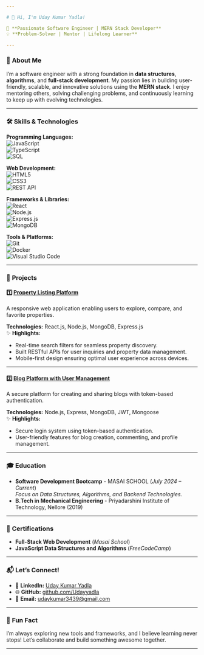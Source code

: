 ```yaml
---

# 👋 Hi, I'm Uday Kumar Yadla!  

🚀 **Passionate Software Engineer | MERN Stack Developer**  
💡 **Problem-Solver | Mentor | Lifelong Learner**  

---
```


### 🌟 **About Me**  
I’m a software engineer with a strong foundation in **data structures**, **algorithms**, and **full-stack development**. My passion lies in building user-friendly, scalable, and innovative solutions using the **MERN stack**. I enjoy mentoring others, solving challenging problems, and continuously learning to keep up with evolving technologies.  

---

### 🛠️ **Skills & Technologies**  

**Programming Languages:**  
![JavaScript](https://img.shields.io/badge/JavaScript-F7DF1E?style=for-the-badge&logo=javascript&logoColor=black)  
![TypeScript](https://img.shields.io/badge/TypeScript-007ACC?style=for-the-badge&logo=typescript&logoColor=white)  
![SQL](https://img.shields.io/badge/SQL-4479A1?style=for-the-badge&logo=mysql&logoColor=white)  

**Web Development:**  
![HTML5](https://img.shields.io/badge/HTML5-E34F26?style=for-the-badge&logo=html5&logoColor=white)  
![CSS3](https://img.shields.io/badge/CSS3-1572B6?style=for-the-badge&logo=css3&logoColor=white)  
![REST API](https://img.shields.io/badge/REST-02569B?style=for-the-badge&logo=rest&logoColor=white)  

**Frameworks & Libraries:**  
![React](https://img.shields.io/badge/React-61DAFB?style=for-the-badge&logo=react&logoColor=black)  
![Node.js](https://img.shields.io/badge/Node.js-339933?style=for-the-badge&logo=node.js&logoColor=white)  
![Express.js](https://img.shields.io/badge/Express.js-000000?style=for-the-badge&logo=express&logoColor=white)  
![MongoDB](https://img.shields.io/badge/MongoDB-47A248?style=for-the-badge&logo=mongodb&logoColor=white)  

**Tools & Platforms:**  
![Git](https://img.shields.io/badge/Git-F05032?style=for-the-badge&logo=git&logoColor=white)  
![Docker](https://img.shields.io/badge/Docker-2496ED?style=for-the-badge&logo=docker&logoColor=white)  
![Visual Studio Code](https://img.shields.io/badge/VS_Code-0078D4?style=for-the-badge&logo=visual-studio-code&logoColor=white)  

---

### 🌟 **Projects**  

#### 1️⃣ **[Property Listing Platform](https://github.com/Udayyadla/property_listing_platform)**  
A responsive web application enabling users to explore, compare, and favorite properties.  

**Technologies:** React.js, Node.js, MongoDB, Express.js  
✨ **Highlights:**  
- Real-time search filters for seamless property discovery.  
- Built RESTful APIs for user inquiries and property data management.  
- Mobile-first design ensuring optimal user experience across devices.  

---

#### 2️⃣ **[Blog Platform with User Management](https://github.com/Udayyadla/blog_application_backend)**  
A secure platform for creating and sharing blogs with token-based authentication.  

**Technologies:** Node.js, Express, MongoDB, JWT, Mongoose  
✨ **Highlights:**  
- Secure login system using token-based authentication.  
- User-friendly features for blog creation, commenting, and profile management.  

---

### 🎓 **Education**  

- **Software Development Bootcamp** - MASAI SCHOOL (*July 2024 – Current*)  
  *Focus on Data Structures, Algorithms, and Backend Technologies.*  
- **B.Tech in Mechanical Engineering** - Priyadarshini Institute of Technology, Nellore (2019)  

---

### 🎯 **Certifications**  
- **Full-Stack Web Development** (*Masai School*)  
- **JavaScript Data Structures and Algorithms** (*FreeCodeCamp*)  

---

### 📬 **Let’s Connect!**  
- 💼 **LinkedIn:** [Uday Kumar Yadla](https://www.linkedin.com/in/uday-kumar-yadla-93bb7a176)  
- 🌐 **GitHub:** [github.com/Udayyadla](https://github.com/Udayyadla)  
- 📧 **Email:** [udaykumar3439@gmail.com](mailto:udaykumar3439@gmail.com)  

---

### 🌱 **Fun Fact**  
I’m always exploring new tools and frameworks, and I believe learning never stops! Let’s collaborate and build something awesome together.  

---
